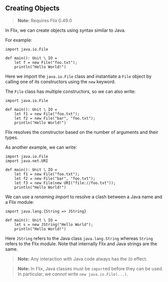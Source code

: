 ## Creating Objects

> **Note:** Requires Flix 0.49.0

In Flix, we can create objects using syntax similar to Java.

For example:

```flix
import java.io.File

def main(): Unit \ IO = 
    let f = new File("foo.txt");
    println("Hello World!")
```

Here we import the `java.io.File` class and instantiate a `File` object by
calling one of its constructors using the `new` keyword. 

The `File` class has multiple constructors, so we can also write:

```flix
import java.io.File

def main(): Unit \ IO = 
    let f1 = new File("foo.txt");
    let f2 = new File("bar", "foo.txt");
    println("Hello World!")
```

Flix resolves the constructor based on the number of arguments and their types.

As another example, we can write:

```flix
import java.io.File
import java.net.URI

def main(): Unit \ IO = 
    let f1 = new File("foo.txt");
    let f2 = new File("bar", "foo.txt");
    let f3 = new File(new URI("file://foo.txt"));
    println("Hello World!")
```

We can use a _renaming import_ to resolve a clash between a Java name and a Flix
module: 

```flix
import java.lang.{String => JString}

def main(): Unit \ IO = 
    let s = new JString("Hello World");
    println("Hello World!")
```

Here `JString` refers to the Java class `java.lang.String` whereas `String`
refers to the Flix module. Note that internally Flix and Java strings are the
same. 

> **Note:** Any interaction with Java code always has the `IO` effect. 

> **Note:** In Flix, Java classes must be `import`ed before they can be used. In
> particular, we _cannot_ write `new java.io.File(...)`.
